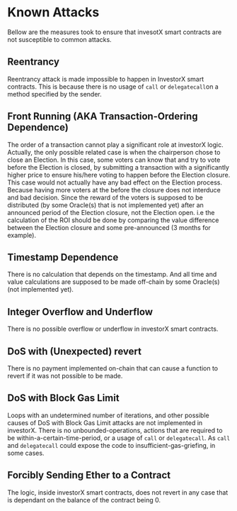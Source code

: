 # Known Attacks
Bellow are the measures took to ensure that invesotX smart contracts are not susceptible to common attacks.

## Reentrancy
Reentrancy attack is made impossible to happen in InvestorX smart contracts. This is because there is no usage of `call` or `delegatecall`on a method specified by the sender.
 
## Front Running (AKA Transaction-Ordering Dependence)
The order of a transaction cannot play a significant role at investorX logic. Actually, the only possible related case is when the chairperson chose to close an Election. In this case, some voters can know that and try to vote before the Election is closed, by submitting a transaction with a significantly higher price to ensure his/here voting to happen before the Election closure. This case would not actually have any bad effect on the Election process. Because having more voters at the before the closure does not interduce and bad decision. Since the reward of the voters is supposed to be distributed (by some Oracle(s) that is not implemented yet) after an announced period of the Election closure, not the Election open. i.e the calculation of the ROI should be done by comparing the value difference between the Election closure and some pre-announced (3 months for example).

## Timestamp Dependence
There is no calculation that depends on the timestamp. And all time and value calculations are supposed to be made off-chain by some Oracle(s) (not implemented yet).

## Integer Overflow and Underflow
There is no possible overflow or underflow in investorX smart contracts.

## DoS with (Unexpected) revert
There is no payment implemented on-chain that can cause a function to revert if it was not possible to be made.

## DoS with Block Gas Limit
Loops with an undetermined number of iterations, and other possible causes of DoS with Block Gas Limit attacks are not implemented in investorX. There is no unbounded-operations, actions that are required to be within-a-certain-time-period, or a usage of `call` or `delegatecall`. As `call` and `delegatecall` could expose the code to insufficient-gas-griefing, in some cases.

## Forcibly Sending Ether to a Contract
The logic, inside investorX smart contracts, does not revert in any case that is dependant on the balance of the contract being 0.